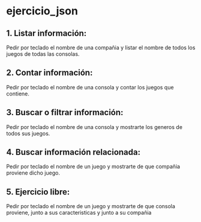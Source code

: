 # ejercicio_json


## 1. Listar información:
Pedir por teclado el nombre de una compañia y listar el nombre de todos los juegos de todas las consolas.

## 2. Contar información:
Pedir por teclado el nombre de una consola y contar los juegos que contiene.

## 3. Buscar o filtrar información:
Pedir por teclado el nombre de una consola y mostrarte los generos de todos sus juegos.

## 4. Buscar información relacionada:
Pedir por teclado el nombre de un juego y mostrarte de que compañia proviene dicho juego.

## 5. Ejercicio libre:
Pedir por teclado el nombre de un juego y mostrarte de que consola proviene, junto a sus caracteristicas y junto a su compañia
